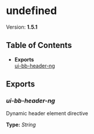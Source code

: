 # undefined


Version: **1.5.1**


## Table of Contents
- **Exports**<br/>    <a href="#ui-bb-header-ng">ui-bb-header-ng</a><br/>

## Exports

### <a name="ui-bb-header-ng"></a>*ui-bb-header-ng*

Dynamic header element directive

**Type:** *String*

